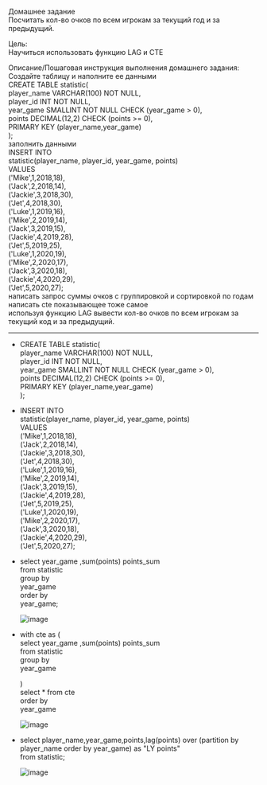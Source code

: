 Домашнее задание    
Посчитать кол-во очков по всем игрокам за текущий год и за предыдущий.    

Цель:    
Научиться использовать функцию LAG и CTE    


Описание/Пошаговая инструкция выполнения домашнего задания:    
Создайте таблицу и наполните ее данными    
CREATE TABLE statistic(    
player_name VARCHAR(100) NOT NULL,    
player_id INT NOT NULL,    
year_game SMALLINT NOT NULL CHECK (year_game > 0),    
points DECIMAL(12,2) CHECK (points >= 0),    
PRIMARY KEY (player_name,year_game)    
);    
заполнить данными    
INSERT INTO    
statistic(player_name, player_id, year_game, points)    
VALUES    
('Mike',1,2018,18),    
('Jack',2,2018,14),    
('Jackie',3,2018,30),    
('Jet',4,2018,30),    
('Luke',1,2019,16),    
('Mike',2,2019,14),    
('Jack',3,2019,15),    
('Jackie',4,2019,28),    
('Jet',5,2019,25),    
('Luke',1,2020,19),    
('Mike',2,2020,17),    
('Jack',3,2020,18),    
('Jackie',4,2020,29),    
('Jet',5,2020,27);    
написать запрос суммы очков с группировкой и сортировкой по годам    
написать cte показывающее тоже самое    
используя функцию LAG вывести кол-во очков по всем игрокам за текущий код и за предыдущий.    

-----------------------------------------------------------------------------------------------------------------------------------------------

+ CREATE TABLE statistic(    
player_name VARCHAR(100) NOT NULL,    
player_id INT NOT NULL,    
year_game SMALLINT NOT NULL CHECK (year_game > 0),    
points DECIMAL(12,2) CHECK (points >= 0),    
PRIMARY KEY (player_name,year_game)    
);  

+ INSERT INTO    
statistic(player_name, player_id, year_game, points)    
VALUES    
('Mike',1,2018,18),    
('Jack',2,2018,14),    
('Jackie',3,2018,30),    
('Jet',4,2018,30),    
('Luke',1,2019,16),    
('Mike',2,2019,14),    
('Jack',3,2019,15),    
('Jackie',4,2019,28),    
('Jet',5,2019,25),    
('Luke',1,2020,19),    
('Mike',2,2020,17),    
('Jack',3,2020,18),    
('Jackie',4,2020,29),    
('Jet',5,2020,27); 

+ select year_game ,sum(points) points_sum   
  from statistic   
  group by   
  year_game    
  order by   
  year_game;   
  
  ![image](https://user-images.githubusercontent.com/60733068/232181474-5b4beeaf-b549-44a5-81fc-15751f74f96b.png)

+ with cte as (     
  select year_game ,sum(points) points_sum    
  from statistic    
  group by    
  year_game     

  )    
  select * from cte     
  order by    
  year_game     
  
  ![image](https://user-images.githubusercontent.com/60733068/232181532-6947243b-82a4-4c6a-97e1-119ffd8abefd.png)

+ select player_name,year_game,points,lag(points) over (partition by player_name order by year_game) as "LY points"   
  from statistic;   
  
  ![image](https://user-images.githubusercontent.com/60733068/232181626-ed005cdf-c64b-42c1-8535-456951dd1397.png)
